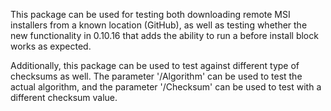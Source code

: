 This package can be used for testing both downloading remote MSI installers from a known location (GitHub),
as well as testing whether the new functionality in 0.10.16 that adds the ability to run a before install block
works as expected.

Additionally, this package can be used to test against different type of checksums as well.
The parameter '/Algorithm' can be used to test the actual algorithm, and the parameter '/Checksum' can be used
to test with a different checksum value.